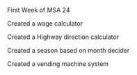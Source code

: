 First Week of MSA 24

Created a wage calculator

Created a Highway direction calculator

Created a season based on month decider

Created a vending machine system
